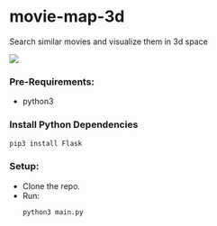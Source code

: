 # movie-map-3d
Search similar movies and visualize them in 3d space

![](demo.gif)

### Pre-Requirements:
* python3

### Install Python Dependencies
```bash
pip3 install Flask
```

### Setup:
* Clone the repo.
* Run: 
  ```bash
  python3 main.py
  ```
